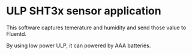 # ULP SHT3x sensor application

This software captures temerature and humidity and send those value to
Fluentd.

By using low power ULP, it can powered by AAA batteries.


 
